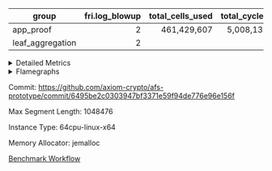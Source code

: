 | group | fri.log_blowup | total_cells_used | total_cycles | total_proof_time_ms |
| --- | --- | --- | --- | --- |
| app_proof | <div style='text-align: right'>2</div>  | <div style='text-align: right'>461,429,607</div>  | <div style='text-align: right'>5,008,131</div>  | <div style='text-align: right'>28,383.0</div>  |
| leaf_aggregation | <div style='text-align: right'>2</div>  |  |  | <div style='text-align: right'>13,494.0</div>  |


<details>
<summary>Detailed Metrics</summary>

| commit_exe_time_ms | execute_and_trace_gen_time_ms | execute_time_ms | fri.log_blowup | keygen_time_ms |
| --- | --- | --- | --- | --- |
| <div style='text-align: right'>7.0</div>  | <span style="color: red">(+194.0 [+18.6%])</span> <div style='text-align: right'>1,235.0</div>  | <span style="color: red">(+188.0 [+21.4%])</span> <div style='text-align: right'>1,068.0</div>  | <div style='text-align: right'>2</div>  | <span style="color: green">(-23.0 [-4.4%])</span> <div style='text-align: right'>502.0</div>  |

| air_name | constraints | interactions | quotient_deg |
| --- | --- | --- | --- |
| ProgramAir | <div style='text-align: right'>4</div>  | <div style='text-align: right'>1</div>  | <div style='text-align: right'>1</div>  |
| VmConnectorAir | <div style='text-align: right'>9</div>  | <div style='text-align: right'>3</div>  | <span style="color: green">(-2 [-50.0%])</span> <div style='text-align: right'>2</div>  |
| PersistentBoundaryAir<8> | <div style='text-align: right'>6</div>  | <div style='text-align: right'>3</div>  | <div style='text-align: right'>2</div>  |
| MemoryMerkleAir<8> | <div style='text-align: right'>40</div>  | <div style='text-align: right'>4</div>  | <div style='text-align: right'>2</div>  |
| AccessAdapterAir<2> | <div style='text-align: right'>14</div>  | <div style='text-align: right'>5</div>  | <span style="color: green">(-2 [-50.0%])</span> <div style='text-align: right'>2</div>  |
| AccessAdapterAir<4> | <div style='text-align: right'>14</div>  | <div style='text-align: right'>5</div>  | <span style="color: green">(-2 [-50.0%])</span> <div style='text-align: right'>2</div>  |
| AccessAdapterAir<8> | <div style='text-align: right'>14</div>  | <div style='text-align: right'>5</div>  | <span style="color: green">(-2 [-50.0%])</span> <div style='text-align: right'>2</div>  |
| AccessAdapterAir<16> | <div style='text-align: right'>14</div>  | <div style='text-align: right'>5</div>  | <div style='text-align: right'>2</div>  |
| AccessAdapterAir<32> | <div style='text-align: right'>14</div>  | <div style='text-align: right'>5</div>  | <div style='text-align: right'>2</div>  |
| AccessAdapterAir<64> | <div style='text-align: right'>14</div>  | <div style='text-align: right'>5</div>  | <div style='text-align: right'>2</div>  |
| VmAirWrapper<Rv32HintStoreAdapterAir, Rv32HintStoreCoreAir> | <div style='text-align: right'>17</div>  | <div style='text-align: right'>15</div>  | <div style='text-align: right'>2</div>  |
| VmAirWrapper<Rv32MultAdapterAir, DivRemCoreAir<4, 8> | <div style='text-align: right'>88</div>  | <div style='text-align: right'>25</div>  | <div style='text-align: right'>2</div>  |
| VmAirWrapper<Rv32MultAdapterAir, MulHCoreAir<4, 8> | <div style='text-align: right'>38</div>  | <div style='text-align: right'>24</div>  | <div style='text-align: right'>2</div>  |
| VmAirWrapper<Rv32MultAdapterAir, MultiplicationCoreAir<4, 8> | <div style='text-align: right'>26</div>  | <div style='text-align: right'>19</div>  | <div style='text-align: right'>2</div>  |
| RangeTupleCheckerAir<2> | <div style='text-align: right'>4</div>  | <div style='text-align: right'>1</div>  | <div style='text-align: right'>1</div>  |
| VmAirWrapper<Rv32RdWriteAdapterAir, Rv32AuipcCoreAir> | <div style='text-align: right'>15</div>  | <div style='text-align: right'>11</div>  | <div style='text-align: right'>2</div>  |
| VmAirWrapper<Rv32JalrAdapterAir, Rv32JalrCoreAir> | <div style='text-align: right'>20</div>  | <div style='text-align: right'>16</div>  | <div style='text-align: right'>2</div>  |
| VmAirWrapper<Rv32CondRdWriteAdapterAir, Rv32JalLuiCoreAir> | <div style='text-align: right'>22</div>  | <div style='text-align: right'>10</div>  | <div style='text-align: right'>2</div>  |
| VmAirWrapper<Rv32BranchAdapterAir, BranchLessThanCoreAir<4, 8> | <div style='text-align: right'>41</div>  | <div style='text-align: right'>13</div>  | <div style='text-align: right'>2</div>  |
| VmAirWrapper<Rv32BranchAdapterAir, BranchEqualCoreAir<4> | <div style='text-align: right'>25</div>  | <div style='text-align: right'>11</div>  | <div style='text-align: right'>2</div>  |
| VmAirWrapper<Rv32LoadStoreAdapterAir, LoadSignExtendCoreAir<4, 8> | <div style='text-align: right'>33</div>  | <div style='text-align: right'>18</div>  | <div style='text-align: right'>2</div>  |
| VmAirWrapper<Rv32LoadStoreAdapterAir, LoadStoreCoreAir<4> | <div style='text-align: right'>38</div>  | <div style='text-align: right'>17</div>  | <div style='text-align: right'>2</div>  |
| VmAirWrapper<Rv32BaseAluAdapterAir, ShiftCoreAir<4, 8> | <div style='text-align: right'>90</div>  | <div style='text-align: right'>23</div>  | <div style='text-align: right'>2</div>  |
| VmAirWrapper<Rv32BaseAluAdapterAir, LessThanCoreAir<4, 8> | <div style='text-align: right'>39</div>  | <div style='text-align: right'>17</div>  | <div style='text-align: right'>2</div>  |
| VmAirWrapper<Rv32BaseAluAdapterAir, BaseAluCoreAir<4, 8> | <div style='text-align: right'>43</div>  | <div style='text-align: right'>19</div>  | <div style='text-align: right'>2</div>  |
| BitwiseOperationLookupAir<8> | <div style='text-align: right'>4</div>  | <div style='text-align: right'>2</div>  | <div style='text-align: right'>2</div>  |
| PhantomAir | <div style='text-align: right'>5</div>  | <div style='text-align: right'>3</div>  | <span style="color: green">(-2 [-50.0%])</span> <div style='text-align: right'>2</div>  |
| Poseidon2VmAir<BabyBearParameters> | <div style='text-align: right'>525</div>  | <div style='text-align: right'>32</div>  | <span style="color: green">(-2 [-50.0%])</span> <div style='text-align: right'>2</div>  |
| VariableRangeCheckerAir | <div style='text-align: right'>4</div>  | <div style='text-align: right'>1</div>  | <div style='text-align: right'>1</div>  |

| group | segment | commit_exe_time_ms | execute_and_trace_gen_time_ms | execute_time_ms | fri.log_blowup | keygen_time_ms | num_segments | stark_prove_excluding_trace_time_ms | total_cells | total_cells_used | total_cycles | trace_gen_time_ms | verify_program_compile_ms |
| --- | --- | --- | --- | --- | --- | --- | --- | --- | --- | --- | --- | --- | --- |
| app_proof | 0 |  |  | <div style='text-align: right'>6,445.0</div>  | <div style='text-align: right'>2</div>  |  | <div style='text-align: right'>1</div>  | <div style='text-align: right'>28,383.0</div>  | <div style='text-align: right'>1,072,529,432</div>  | <div style='text-align: right'>461,429,607</div>  | <div style='text-align: right'>5,008,131</div>  | <div style='text-align: right'>7,114.0</div>  |  |
| leaf_aggregation | 0 | <div style='text-align: right'>44.0</div>  | <div style='text-align: right'>13,494.0</div>  | <div style='text-align: right'>6,433.0</div>  | <div style='text-align: right'>2</div>  | <div style='text-align: right'>325.0</div>  |  |  |  |  |  | <div style='text-align: right'>7,054.0</div>  | <div style='text-align: right'>264.0</div>  |

| group | chip_name | segment | rows_used |
| --- | --- | --- | --- |
| app_proof | ProgramChip | 0 | <div style='text-align: right'>106,583</div>  |
| app_proof | VmConnectorAir | 0 | <div style='text-align: right'>2</div>  |
| app_proof | Boundary | 0 | <div style='text-align: right'>171,048</div>  |
| app_proof | Merkle | 0 | <div style='text-align: right'>366,286</div>  |
| app_proof | AccessAdapter<2> | 0 | <div style='text-align: right'>641,896</div>  |
| app_proof | AccessAdapter<4> | 0 | <div style='text-align: right'>354,740</div>  |
| app_proof | AccessAdapter<8> | 0 | <div style='text-align: right'>190,130</div>  |
| app_proof | <Rv32HintStoreAdapterAir,Rv32HintStoreCoreAir> | 0 | <div style='text-align: right'>3</div>  |
| app_proof | RangeTupleCheckerAir<2> | 0 | <div style='text-align: right'>524,288</div>  |
| app_proof | <Rv32RdWriteAdapterAir,Rv32AuipcCoreAir> | 0 | <div style='text-align: right'>11</div>  |
| app_proof | <Rv32JalrAdapterAir,Rv32JalrCoreAir> | 0 | <div style='text-align: right'>17</div>  |
| app_proof | <Rv32CondRdWriteAdapterAir,Rv32JalLuiCoreAir> | 0 | <div style='text-align: right'>100,012</div>  |
| app_proof | <Rv32BranchAdapterAir,BranchLessThanCoreAir<4, 8>> | 0 | <div style='text-align: right'>11</div>  |
| app_proof | <Rv32BranchAdapterAir,BranchEqualCoreAir<4>> | 0 | <div style='text-align: right'>200,012</div>  |
| app_proof | <Rv32LoadStoreAdapterAir,LoadStoreCoreAir<4>> | 0 | <div style='text-align: right'>57</div>  |
| app_proof | <Rv32BaseAluAdapterAir,ShiftCoreAir<4, 8>> | 0 | <div style='text-align: right'>4</div>  |
| app_proof | <Rv32BaseAluAdapterAir,LessThanCoreAir<4, 8>> | 0 | <div style='text-align: right'>300,004</div>  |
| app_proof | <Rv32BaseAluAdapterAir,BaseAluCoreAir<4, 8>> | 0 | <div style='text-align: right'>900,085</div>  |
| app_proof | BitwiseOperationLookupAir<8> | 0 | <div style='text-align: right'>65,536</div>  |
| app_proof | PhantomAir | 0 | <div style='text-align: right'>209,865</div>  |
| app_proof | Poseidon2VmAir<BabyBearParameters> | 0 | <div style='text-align: right'>537,334</div>  |
| app_proof | VariableRangeCheckerAir | 0 | <div style='text-align: right'>262,144</div>  |
| app_proof | FriReducedOpeningAir | 0 | <div style='text-align: right'>144,732</div>  |
| app_proof | <NativeVectorizedAdapterAir<4>,FieldExtensionCoreAir> | 0 | <div style='text-align: right'>35,100</div>  |
| app_proof | <NativeAdapterAir<2, 1>,FieldArithmeticCoreAir> | 0 | <div style='text-align: right'>1,357,596</div>  |
| app_proof | <JalNativeAdapterAir,JalCoreAir> | 0 | <div style='text-align: right'>73,011</div>  |
| app_proof | <BranchNativeAdapterAir,BranchEqualCoreAir<1>> | 0 | <div style='text-align: right'>674,446</div>  |
| app_proof | <NativeLoadStoreAdapterAir<1>,NativeLoadStoreCoreAir<1>> | 0 | <div style='text-align: right'>1,124,581</div>  |

| group | dsl_ir | opcode | segment | frequency |
| --- | --- | --- | --- | --- |
| app_proof |  | ADD | 0 | <div style='text-align: right'>1,152,665</div>  |
| app_proof |  | AND | 0 | <div style='text-align: right'>5</div>  |
| app_proof |  | AUIPC | 0 | <div style='text-align: right'>11</div>  |
| app_proof |  | BEQ | 0 | <div style='text-align: right'>100,005</div>  |
| app_proof |  | BGEU | 0 | <div style='text-align: right'>3</div>  |
| app_proof |  | BLT | 0 | <div style='text-align: right'>1</div>  |
| app_proof |  | BLTU | 0 | <div style='text-align: right'>7</div>  |
| app_proof |  | BNE | 0 | <div style='text-align: right'>655,974</div>  |
| app_proof |  | HINT_STOREW | 0 | <div style='text-align: right'>3</div>  |
| app_proof |  | JAL | 0 | <div style='text-align: right'>100,002</div>  |
| app_proof |  | JALR | 0 | <div style='text-align: right'>17</div>  |
| app_proof |  | LOADBU | 0 | <div style='text-align: right'>6</div>  |
| app_proof |  | LOADW | 0 | <div style='text-align: right'>153,132</div>  |
| app_proof |  | LUI | 0 | <div style='text-align: right'>10</div>  |
| app_proof |  | OR | 0 | <div style='text-align: right'>4</div>  |
| app_proof |  | PHANTOM | 0 | <div style='text-align: right'>209,865</div>  |
| app_proof |  | SLL | 0 | <div style='text-align: right'>3</div>  |
| app_proof |  | SLTU | 0 | <div style='text-align: right'>300,004</div>  |
| app_proof |  | SRL | 0 | <div style='text-align: right'>1</div>  |
| app_proof |  | STOREB | 0 | <div style='text-align: right'>1</div>  |
| app_proof |  | STOREW | 0 | <div style='text-align: right'>186,383</div>  |
| app_proof |  | SUB | 0 | <div style='text-align: right'>59,281</div>  |
| app_proof |  | XOR | 0 | <div style='text-align: right'>4</div>  |
| app_proof |  | BBE4DIV | 0 | <div style='text-align: right'>6,268</div>  |
| app_proof |  | BBE4MUL | 0 | <div style='text-align: right'>11,846</div>  |
| app_proof |  | COMP_POS2 | 0 | <div style='text-align: right'>17,052</div>  |
| app_proof |  | DIV | 0 | <div style='text-align: right'>128</div>  |
| app_proof |  | FE4ADD | 0 | <div style='text-align: right'>13,429</div>  |
| app_proof |  | FE4SUB | 0 | <div style='text-align: right'>3,557</div>  |
| app_proof |  | FRI_REDUCED_OPENING | 0 | <div style='text-align: right'>5,334</div>  |
| app_proof |  | LOADW2 | 0 | <div style='text-align: right'>360,337</div>  |
| app_proof |  | MUL | 0 | <div style='text-align: right'>145,522</div>  |
| app_proof |  | PERM_POS2 | 0 | <div style='text-align: right'>10,927</div>  |
| app_proof |  | SHINTW | 0 | <div style='text-align: right'>245,092</div>  |
| app_proof |  | STOREW2 | 0 | <div style='text-align: right'>179,637</div>  |

| group | air_name | dsl_ir | opcode | segment | cells_used |
| --- | --- | --- | --- | --- | --- |
| app_proof | <Rv32BaseAluAdapterAir,BaseAluCoreAir<4, 8>> |  | ADD | 0 | <div style='text-align: right'>32,402,448</div>  |
| app_proof | AccessAdapter<8> |  | ADD | 0 | <div style='text-align: right'>41,582</div>  |
| app_proof | Boundary |  | ADD | 0 | <div style='text-align: right'>97,840</div>  |
| app_proof | Merkle |  | ADD | 0 | <div style='text-align: right'>312,320</div>  |
| app_proof | <Rv32BaseAluAdapterAir,BaseAluCoreAir<4, 8>> |  | AND | 0 | <div style='text-align: right'>180</div>  |
| app_proof | <Rv32RdWriteAdapterAir,Rv32AuipcCoreAir> |  | AUIPC | 0 | <div style='text-align: right'>231</div>  |
| app_proof | AccessAdapter<8> |  | AUIPC | 0 | <div style='text-align: right'>34</div>  |
| app_proof | Boundary |  | AUIPC | 0 | <div style='text-align: right'>80</div>  |
| app_proof | Merkle |  | AUIPC | 0 | <div style='text-align: right'>3,456</div>  |
| app_proof | <Rv32BranchAdapterAir,BranchEqualCoreAir<4>> |  | BEQ | 0 | <div style='text-align: right'>2,600,130</div>  |
| app_proof | <Rv32BranchAdapterAir,BranchLessThanCoreAir<4, 8>> |  | BGEU | 0 | <div style='text-align: right'>96</div>  |
| app_proof | <Rv32BranchAdapterAir,BranchLessThanCoreAir<4, 8>> |  | BLT | 0 | <div style='text-align: right'>32</div>  |
| app_proof | <Rv32BranchAdapterAir,BranchLessThanCoreAir<4, 8>> |  | BLTU | 0 | <div style='text-align: right'>224</div>  |
| app_proof | <Rv32BranchAdapterAir,BranchEqualCoreAir<4>> |  | BNE | 0 | <div style='text-align: right'>2,600,182</div>  |
| app_proof | <Rv32HintStoreAdapterAir,Rv32HintStoreCoreAir> |  | HINT_STOREW | 0 | <div style='text-align: right'>78</div>  |
| app_proof | AccessAdapter<8> |  | HINT_STOREW | 0 | <div style='text-align: right'>17</div>  |
| app_proof | Boundary |  | HINT_STOREW | 0 | <div style='text-align: right'>40</div>  |
| app_proof | Merkle |  | HINT_STOREW | 0 | <div style='text-align: right'>64</div>  |
| app_proof | <Rv32CondRdWriteAdapterAir,Rv32JalLuiCoreAir> |  | JAL | 0 | <div style='text-align: right'>1,800,036</div>  |
| app_proof | <Rv32JalrAdapterAir,Rv32JalrCoreAir> |  | JALR | 0 | <div style='text-align: right'>476</div>  |
| app_proof | <Rv32LoadStoreAdapterAir,LoadStoreCoreAir<4>> |  | LOADBU | 0 | <div style='text-align: right'>240</div>  |
| app_proof | <Rv32LoadStoreAdapterAir,LoadStoreCoreAir<4>> |  | LOADW | 0 | <div style='text-align: right'>880</div>  |
| app_proof | AccessAdapter<8> |  | LOADW | 0 | <div style='text-align: right'>31,926</div>  |
| app_proof | Boundary |  | LOADW | 0 | <div style='text-align: right'>28,080</div>  |
| app_proof | Merkle |  | LOADW | 0 | <div style='text-align: right'>45,440</div>  |
| app_proof | <Rv32CondRdWriteAdapterAir,Rv32JalLuiCoreAir> |  | LUI | 0 | <div style='text-align: right'>180</div>  |
| app_proof | <Rv32BaseAluAdapterAir,BaseAluCoreAir<4, 8>> |  | OR | 0 | <div style='text-align: right'>144</div>  |
| app_proof | PhantomAir |  | PHANTOM | 0 | <div style='text-align: right'>1,259,190</div>  |
| app_proof | <Rv32BaseAluAdapterAir,ShiftCoreAir<4, 8>> |  | SLL | 0 | <div style='text-align: right'>159</div>  |
| app_proof | <Rv32BaseAluAdapterAir,LessThanCoreAir<4, 8>> |  | SLTU | 0 | <div style='text-align: right'>11,100,148</div>  |
| app_proof | AccessAdapter<8> |  | SLTU | 0 | <div style='text-align: right'>34</div>  |
| app_proof | Boundary |  | SLTU | 0 | <div style='text-align: right'>80</div>  |
| app_proof | Merkle |  | SLTU | 0 | <div style='text-align: right'>64</div>  |
| app_proof | <Rv32BaseAluAdapterAir,ShiftCoreAir<4, 8>> |  | SRL | 0 | <div style='text-align: right'>53</div>  |
| app_proof | <Rv32LoadStoreAdapterAir,LoadStoreCoreAir<4>> |  | STOREB | 0 | <div style='text-align: right'>40</div>  |
| app_proof | AccessAdapter<8> |  | STOREB | 0 | <div style='text-align: right'>17</div>  |
| app_proof | Boundary |  | STOREB | 0 | <div style='text-align: right'>40</div>  |
| app_proof | <Rv32LoadStoreAdapterAir,LoadStoreCoreAir<4>> |  | STOREW | 0 | <div style='text-align: right'>1,120</div>  |
| app_proof | AccessAdapter<8> |  | STOREW | 0 | <div style='text-align: right'>186,745</div>  |
| app_proof | Boundary |  | STOREW | 0 | <div style='text-align: right'>439,400</div>  |
| app_proof | Merkle |  | STOREW | 0 | <div style='text-align: right'>2,742,400</div>  |
| app_proof | <Rv32BaseAluAdapterAir,BaseAluCoreAir<4, 8>> |  | SUB | 0 | <div style='text-align: right'>144</div>  |
| app_proof | <Rv32BaseAluAdapterAir,BaseAluCoreAir<4, 8>> |  | XOR | 0 | <div style='text-align: right'>144</div>  |
| app_proof | <NativeAdapterAir<2, 1>,FieldArithmeticCoreAir> |  | ADD | 0 | <div style='text-align: right'>34,579,950</div>  |
| app_proof | AccessAdapter<2> |  | ADD | 0 | <div style='text-align: right'>277,167</div>  |
| app_proof | AccessAdapter<4> |  | ADD | 0 | <div style='text-align: right'>163,943</div>  |
| app_proof | <NativeVectorizedAdapterAir<4>,FieldExtensionCoreAir> |  | BBE4DIV | 0 | <div style='text-align: right'>250,720</div>  |
| app_proof | AccessAdapter<2> |  | BBE4DIV | 0 | <div style='text-align: right'>120,692</div>  |
| app_proof | AccessAdapter<4> |  | BBE4DIV | 0 | <div style='text-align: right'>71,318</div>  |
| app_proof | AccessAdapter<8> |  | BBE4DIV | 0 | <div style='text-align: right'>34</div>  |
| app_proof | Boundary |  | BBE4DIV | 0 | <div style='text-align: right'>80</div>  |
| app_proof | Merkle |  | BBE4DIV | 0 | <div style='text-align: right'>384</div>  |
| app_proof | <NativeVectorizedAdapterAir<4>,FieldExtensionCoreAir> |  | BBE4MUL | 0 | <div style='text-align: right'>473,840</div>  |
| app_proof | AccessAdapter<2> |  | BBE4MUL | 0 | <div style='text-align: right'>233,904</div>  |
| app_proof | AccessAdapter<4> |  | BBE4MUL | 0 | <div style='text-align: right'>138,216</div>  |
| app_proof | AccessAdapter<8> |  | BBE4MUL | 0 | <div style='text-align: right'>34,221</div>  |
| app_proof | Boundary |  | BBE4MUL | 0 | <div style='text-align: right'>80,520</div>  |
| app_proof | Merkle |  | BBE4MUL | 0 | <div style='text-align: right'>31,424</div>  |
| app_proof | <BranchNativeAdapterAir,BranchEqualCoreAir<1>> |  | BEQ | 0 | <div style='text-align: right'>424,856</div>  |
| app_proof | <BranchNativeAdapterAir,BranchEqualCoreAir<1>> |  | BNE | 0 | <div style='text-align: right'>15,087,402</div>  |
| app_proof | AccessAdapter<2> |  | BNE | 0 | <div style='text-align: right'>1,386</div>  |
| app_proof | AccessAdapter<4> |  | BNE | 0 | <div style='text-align: right'>819</div>  |
| app_proof | AccessAdapter<2> |  | COMP_POS2 | 0 | <div style='text-align: right'>689,304</div>  |
| app_proof | AccessAdapter<4> |  | COMP_POS2 | 0 | <div style='text-align: right'>407,316</div>  |
| app_proof | AccessAdapter<8> |  | COMP_POS2 | 0 | <div style='text-align: right'>266,322</div>  |
| app_proof | Poseidon2VmAir<BabyBearParameters> |  | COMP_POS2 | 0 | <div style='text-align: right'>9,532,068</div>  |
| app_proof | <NativeAdapterAir<2, 1>,FieldArithmeticCoreAir> |  | DIV | 0 | <div style='text-align: right'>3,840</div>  |
| app_proof | <NativeVectorizedAdapterAir<4>,FieldExtensionCoreAir> |  | FE4ADD | 0 | <div style='text-align: right'>537,160</div>  |
| app_proof | AccessAdapter<2> |  | FE4ADD | 0 | <div style='text-align: right'>189,288</div>  |
| app_proof | AccessAdapter<4> |  | FE4ADD | 0 | <div style='text-align: right'>111,852</div>  |
| app_proof | AccessAdapter<8> |  | FE4ADD | 0 | <div style='text-align: right'>27,115</div>  |
| app_proof | Boundary |  | FE4ADD | 0 | <div style='text-align: right'>63,800</div>  |
| app_proof | Merkle |  | FE4ADD | 0 | <div style='text-align: right'>58,752</div>  |
| app_proof | <NativeVectorizedAdapterAir<4>,FieldExtensionCoreAir> |  | FE4SUB | 0 | <div style='text-align: right'>142,280</div>  |
| app_proof | AccessAdapter<2> |  | FE4SUB | 0 | <div style='text-align: right'>112,442</div>  |
| app_proof | AccessAdapter<4> |  | FE4SUB | 0 | <div style='text-align: right'>66,443</div>  |
| app_proof | AccessAdapter<8> |  | FE4SUB | 0 | <div style='text-align: right'>8,381</div>  |
| app_proof | Boundary |  | FE4SUB | 0 | <div style='text-align: right'>19,720</div>  |
| app_proof | Merkle |  | FE4SUB | 0 | <div style='text-align: right'>1,472</div>  |
| app_proof | AccessAdapter<2> |  | FRI_REDUCED_OPENING | 0 | <div style='text-align: right'>151,580</div>  |
| app_proof | AccessAdapter<4> |  | FRI_REDUCED_OPENING | 0 | <div style='text-align: right'>89,570</div>  |
| app_proof | FriReducedOpeningAir |  | FRI_REDUCED_OPENING | 0 | <div style='text-align: right'>9,262,848</div>  |
| app_proof | <JalNativeAdapterAir,JalCoreAir> |  | JAL | 0 | <div style='text-align: right'>730,110</div>  |
| app_proof | AccessAdapter<2> |  | JAL | 0 | <div style='text-align: right'>418</div>  |
| app_proof | AccessAdapter<4> |  | JAL | 0 | <div style='text-align: right'>494</div>  |
| app_proof | <NativeLoadStoreAdapterAir<1>,NativeLoadStoreCoreAir<1>> |  | LOADW | 0 | <div style='text-align: right'>6,278,412</div>  |
| app_proof | AccessAdapter<2> |  | LOADW | 0 | <div style='text-align: right'>294,206</div>  |
| app_proof | AccessAdapter<4> |  | LOADW | 0 | <div style='text-align: right'>143,728</div>  |
| app_proof | <NativeLoadStoreAdapterAir<1>,NativeLoadStoreCoreAir<1>> |  | LOADW2 | 0 | <div style='text-align: right'>14,773,817</div>  |
| app_proof | AccessAdapter<2> |  | LOADW2 | 0 | <div style='text-align: right'>58,025</div>  |
| app_proof | AccessAdapter<4> |  | LOADW2 | 0 | <div style='text-align: right'>34,424</div>  |
| app_proof | AccessAdapter<8> |  | LOADW2 | 0 | <div style='text-align: right'>1,292</div>  |
| app_proof | Boundary |  | LOADW2 | 0 | <div style='text-align: right'>1,880</div>  |
| app_proof | Merkle |  | LOADW2 | 0 | <div style='text-align: right'>2,816</div>  |
| app_proof | <NativeAdapterAir<2, 1>,FieldArithmeticCoreAir> |  | MUL | 0 | <div style='text-align: right'>4,365,660</div>  |
| app_proof | AccessAdapter<2> |  | MUL | 0 | <div style='text-align: right'>32,956</div>  |
| app_proof | AccessAdapter<4> |  | MUL | 0 | <div style='text-align: right'>23,530</div>  |
| app_proof | AccessAdapter<8> |  | MUL | 0 | <div style='text-align: right'>11,407</div>  |
| app_proof | Boundary |  | MUL | 0 | <div style='text-align: right'>26,840</div>  |
| app_proof | Merkle |  | MUL | 0 | <div style='text-align: right'>43,648</div>  |
| app_proof | AccessAdapter<2> |  | PERM_POS2 | 0 | <div style='text-align: right'>578,776</div>  |
| app_proof | AccessAdapter<4> |  | PERM_POS2 | 0 | <div style='text-align: right'>343,642</div>  |
| app_proof | AccessAdapter<8> |  | PERM_POS2 | 0 | <div style='text-align: right'>229,330</div>  |
| app_proof | Poseidon2VmAir<BabyBearParameters> |  | PERM_POS2 | 0 | <div style='text-align: right'>6,108,193</div>  |
| app_proof | <NativeLoadStoreAdapterAir<1>,NativeLoadStoreCoreAir<1>> |  | SHINTW | 0 | <div style='text-align: right'>10,048,772</div>  |
| app_proof | AccessAdapter<2> |  | SHINTW | 0 | <div style='text-align: right'>1,491,017</div>  |
| app_proof | AccessAdapter<4> |  | SHINTW | 0 | <div style='text-align: right'>1,051,154</div>  |
| app_proof | AccessAdapter<8> |  | SHINTW | 0 | <div style='text-align: right'>934,388</div>  |
| app_proof | Boundary |  | SHINTW | 0 | <div style='text-align: right'>2,198,560</div>  |
| app_proof | Merkle |  | SHINTW | 0 | <div style='text-align: right'>7,699,136</div>  |
| app_proof | <NativeLoadStoreAdapterAir<1>,NativeLoadStoreCoreAir<1>> |  | STOREW | 0 | <div style='text-align: right'>7,641,703</div>  |
| app_proof | AccessAdapter<2> |  | STOREW | 0 | <div style='text-align: right'>426,932</div>  |
| app_proof | AccessAdapter<4> |  | STOREW | 0 | <div style='text-align: right'>266,734</div>  |
| app_proof | <NativeLoadStoreAdapterAir<1>,NativeLoadStoreCoreAir<1>> |  | STOREW2 | 0 | <div style='text-align: right'>7,365,117</div>  |
| app_proof | AccessAdapter<2> |  | STOREW2 | 0 | <div style='text-align: right'>874,159</div>  |
| app_proof | AccessAdapter<4> |  | STOREW2 | 0 | <div style='text-align: right'>534,196</div>  |
| app_proof | AccessAdapter<8> |  | STOREW2 | 0 | <div style='text-align: right'>317,067</div>  |
| app_proof | Boundary |  | STOREW2 | 0 | <div style='text-align: right'>412,600</div>  |
| app_proof | Merkle |  | STOREW2 | 0 | <div style='text-align: right'>700,608</div>  |
| app_proof | <NativeAdapterAir<2, 1>,FieldArithmeticCoreAir> |  | SUB | 0 | <div style='text-align: right'>1,778,430</div>  |
| app_proof | AccessAdapter<2> |  | SUB | 0 | <div style='text-align: right'>74,162</div>  |
| app_proof | AccessAdapter<4> |  | SUB | 0 | <div style='text-align: right'>86,788</div>  |
| app_proof | AccessAdapter<8> |  | SUB | 0 | <div style='text-align: right'>21,947</div>  |
| app_proof | Boundary |  | SUB | 0 | <div style='text-align: right'>51,640</div>  |
| app_proof | Merkle |  | SUB | 0 | <div style='text-align: right'>82,688</div>  |

| group | execute_time_ms | fri.log_blowup | num_segments | total_cells_used | total_cycles | total_proof_time_ms |
| --- | --- | --- | --- | --- | --- | --- |
| app_proof | <div style='text-align: right'>1,064.0</div>  | <div style='text-align: right'>2</div>  | <div style='text-align: right'>1</div>  | <div style='text-align: right'>461,429,607</div>  | <div style='text-align: right'>5,008,131</div>  | <div style='text-align: right'>28,383.0</div>  |
| leaf_aggregation |  | <div style='text-align: right'>2</div>  |  |  |  | <div style='text-align: right'>13,494.0</div>  |

| group | air_name | segment | cells | constraints | interactions | main_cols | perm_cols | prep_cols | quotient_deg | rows |
| --- | --- | --- | --- | --- | --- | --- | --- | --- | --- | --- |
| app_proof | ProgramAir | 0 | <div style='text-align: right'>2,359,296</div>  |  |  | <div style='text-align: right'>10</div>  | <div style='text-align: right'>8</div>  |  |  | <div style='text-align: right'>131,072</div>  |
| app_proof | VmConnectorAir | 0 | <div style='text-align: right'>32</div>  |  |  | <div style='text-align: right'>4</div>  | <div style='text-align: right'>12</div>  | <div style='text-align: right'>1</div>  |  | <div style='text-align: right'>2</div>  |
| app_proof | PersistentBoundaryAir<8> | 0 | <div style='text-align: right'>7,340,032</div>  |  |  | <div style='text-align: right'>20</div>  | <div style='text-align: right'>12</div>  |  |  | <div style='text-align: right'>262,144</div>  |
| app_proof | MemoryMerkleAir<8> | 0 | <div style='text-align: right'>23,068,672</div>  |  |  | <div style='text-align: right'>32</div>  | <div style='text-align: right'>20</div>  |  |  | <div style='text-align: right'>524,288</div>  |
| app_proof | AccessAdapterAir<8> | 0 | <div style='text-align: right'>8,650,752</div>  |  |  | <div style='text-align: right'>17</div>  | <div style='text-align: right'>24</div>  |  |  | <div style='text-align: right'>262,144</div>  |
| app_proof | VmAirWrapper<Rv32HintStoreAdapterAir, Rv32HintStoreCoreAir> | 0 | <div style='text-align: right'>248</div>  |  |  | <div style='text-align: right'>26</div>  | <div style='text-align: right'>36</div>  |  |  | <div style='text-align: right'>4</div>  |
| app_proof | RangeTupleCheckerAir<2> | 0 | <div style='text-align: right'>4,718,592</div>  |  |  | <div style='text-align: right'>1</div>  | <div style='text-align: right'>8</div>  | <div style='text-align: right'>2</div>  |  | <div style='text-align: right'>524,288</div>  |
| app_proof | VmAirWrapper<Rv32RdWriteAdapterAir, Rv32AuipcCoreAir> | 0 | <div style='text-align: right'>784</div>  |  |  | <div style='text-align: right'>21</div>  | <div style='text-align: right'>28</div>  |  |  | <div style='text-align: right'>16</div>  |
| app_proof | VmAirWrapper<Rv32JalrAdapterAir, Rv32JalrCoreAir> | 0 | <div style='text-align: right'>2,048</div>  |  |  | <div style='text-align: right'>28</div>  | <div style='text-align: right'>36</div>  |  |  | <div style='text-align: right'>32</div>  |
| app_proof | VmAirWrapper<Rv32CondRdWriteAdapterAir, Rv32JalLuiCoreAir> | 0 | <div style='text-align: right'>8,126,464</div>  |  |  | <div style='text-align: right'>18</div>  | <div style='text-align: right'>44</div>  |  |  | <div style='text-align: right'>131,072</div>  |
| app_proof | VmAirWrapper<Rv32BranchAdapterAir, BranchLessThanCoreAir<4, 8> | 0 | <div style='text-align: right'>1,408</div>  |  |  | <div style='text-align: right'>32</div>  | <div style='text-align: right'>56</div>  |  |  | <div style='text-align: right'>16</div>  |
| app_proof | VmAirWrapper<Rv32BranchAdapterAir, BranchEqualCoreAir<4> | 0 | <div style='text-align: right'>19,398,656</div>  |  |  | <div style='text-align: right'>26</div>  | <div style='text-align: right'>48</div>  |  |  | <div style='text-align: right'>262,144</div>  |
| app_proof | VmAirWrapper<Rv32LoadStoreAdapterAir, LoadStoreCoreAir<4> | 0 | <div style='text-align: right'>7,168</div>  |  |  | <div style='text-align: right'>40</div>  | <div style='text-align: right'>72</div>  |  |  | <div style='text-align: right'>64</div>  |
| app_proof | VmAirWrapper<Rv32BaseAluAdapterAir, ShiftCoreAir<4, 8> | 0 | <div style='text-align: right'>420</div>  |  |  | <div style='text-align: right'>53</div>  | <div style='text-align: right'>52</div>  |  |  | <div style='text-align: right'>4</div>  |
| app_proof | VmAirWrapper<Rv32BaseAluAdapterAir, LessThanCoreAir<4, 8> | 0 | <div style='text-align: right'>40,370,176</div>  |  |  | <div style='text-align: right'>37</div>  | <div style='text-align: right'>40</div>  |  |  | <div style='text-align: right'>524,288</div>  |
| app_proof | VmAirWrapper<Rv32BaseAluAdapterAir, BaseAluCoreAir<4, 8> | 0 | <div style='text-align: right'>121,634,816</div>  |  |  | <div style='text-align: right'>36</div>  | <div style='text-align: right'>80</div>  |  |  | <div style='text-align: right'>1,048,576</div>  |
| app_proof | BitwiseOperationLookupAir<8> | 0 | <div style='text-align: right'>655,360</div>  |  |  | <div style='text-align: right'>2</div>  | <div style='text-align: right'>8</div>  | <div style='text-align: right'>3</div>  |  | <div style='text-align: right'>65,536</div>  |
| app_proof | PhantomAir | 0 | <div style='text-align: right'>3,670,016</div>  |  |  | <div style='text-align: right'>6</div>  | <div style='text-align: right'>12</div>  |  |  | <div style='text-align: right'>262,144</div>  |
| app_proof | Poseidon2VmAir<BabyBearParameters> | 0 | <div style='text-align: right'>623,902,720</div>  |  |  | <div style='text-align: right'>559</div>  | <div style='text-align: right'>68</div>  |  |  | <div style='text-align: right'>1,048,576</div>  |
| app_proof | VariableRangeCheckerAir | 0 | <div style='text-align: right'>2,359,296</div>  |  |  | <div style='text-align: right'>1</div>  | <div style='text-align: right'>8</div>  | <div style='text-align: right'>2</div>  |  | <div style='text-align: right'>262,144</div>  |
| leaf_aggregation | ProgramAir | 0 |  | <div style='text-align: right'>4</div>  | <div style='text-align: right'>1</div>  |  |  |  | <div style='text-align: right'>1</div>  |  |
| leaf_aggregation | VmConnectorAir | 0 |  | <div style='text-align: right'>8</div>  | <div style='text-align: right'>3</div>  |  |  |  | <div style='text-align: right'>4</div>  |  |
| leaf_aggregation | PersistentBoundaryAir<8> | 0 |  | <div style='text-align: right'>5</div>  | <div style='text-align: right'>3</div>  |  |  |  | <div style='text-align: right'>4</div>  |  |
| leaf_aggregation | MemoryMerkleAir<8> | 0 |  | <div style='text-align: right'>38</div>  | <div style='text-align: right'>4</div>  |  |  |  | <div style='text-align: right'>4</div>  |  |
| leaf_aggregation | AccessAdapterAir<2> | 0 |  | <div style='text-align: right'>12</div>  | <div style='text-align: right'>5</div>  |  |  |  | <div style='text-align: right'>4</div>  |  |
| leaf_aggregation | AccessAdapterAir<4> | 0 |  | <div style='text-align: right'>12</div>  | <div style='text-align: right'>5</div>  |  |  |  | <div style='text-align: right'>4</div>  |  |
| leaf_aggregation | AccessAdapterAir<8> | 0 |  | <div style='text-align: right'>12</div>  | <div style='text-align: right'>5</div>  |  |  |  | <div style='text-align: right'>4</div>  |  |
| leaf_aggregation | Poseidon2VmAir<BabyBearParameters> | 0 |  | <div style='text-align: right'>517</div>  | <div style='text-align: right'>32</div>  |  |  |  | <div style='text-align: right'>4</div>  |  |
| leaf_aggregation | FriReducedOpeningAir | 0 |  | <div style='text-align: right'>59</div>  | <div style='text-align: right'>35</div>  |  |  |  | <div style='text-align: right'>4</div>  |  |
| leaf_aggregation | VmAirWrapper<NativeVectorizedAdapterAir<4>, FieldExtensionCoreAir> | 0 |  | <div style='text-align: right'>23</div>  | <div style='text-align: right'>15</div>  |  |  |  | <div style='text-align: right'>4</div>  |  |
| leaf_aggregation | VmAirWrapper<NativeAdapterAir<2, 1>, FieldArithmeticCoreAir> | 0 |  | <div style='text-align: right'>23</div>  | <div style='text-align: right'>15</div>  |  |  |  | <div style='text-align: right'>4</div>  |  |
| leaf_aggregation | VmAirWrapper<JalNativeAdapterAir, JalCoreAir> | 0 |  | <div style='text-align: right'>6</div>  | <div style='text-align: right'>7</div>  |  |  |  | <div style='text-align: right'>4</div>  |  |
| leaf_aggregation | VmAirWrapper<BranchNativeAdapterAir, BranchEqualCoreAir<1> | 0 |  | <div style='text-align: right'>23</div>  | <div style='text-align: right'>11</div>  |  |  |  | <div style='text-align: right'>2</div>  |  |
| leaf_aggregation | VmAirWrapper<NativeLoadStoreAdapterAir<1>, NativeLoadStoreCoreAir<1> | 0 |  | <div style='text-align: right'>31</div>  | <div style='text-align: right'>19</div>  |  |  |  | <div style='text-align: right'>4</div>  |  |
| leaf_aggregation | PhantomAir | 0 |  | <div style='text-align: right'>4</div>  | <div style='text-align: right'>3</div>  |  |  |  | <div style='text-align: right'>4</div>  |  |
| leaf_aggregation | VariableRangeCheckerAir | 0 |  | <div style='text-align: right'>4</div>  | <div style='text-align: right'>1</div>  |  |  |  | <div style='text-align: right'>1</div>  |  |
| app_proof | AccessAdapterAir<2> | 0 | <div style='text-align: right'>28,311,552</div>  |  |  | <div style='text-align: right'>11</div>  | <div style='text-align: right'>16</div>  |  |  | <div style='text-align: right'>1,048,576</div>  |
| app_proof | AccessAdapterAir<4> | 0 | <div style='text-align: right'>15,204,352</div>  |  |  | <div style='text-align: right'>13</div>  | <div style='text-align: right'>16</div>  |  |  | <div style='text-align: right'>524,288</div>  |
| app_proof | FriReducedOpeningAir | 0 | <div style='text-align: right'>36,700,160</div>  |  |  | <div style='text-align: right'>64</div>  | <div style='text-align: right'>76</div>  |  |  | <div style='text-align: right'>262,144</div>  |
| app_proof | VmAirWrapper<NativeVectorizedAdapterAir<4>, FieldExtensionCoreAir> | 0 | <div style='text-align: right'>3,932,160</div>  |  |  | <div style='text-align: right'>40</div>  | <div style='text-align: right'>20</div>  |  |  | <div style='text-align: right'>65,536</div>  |
| app_proof | VmAirWrapper<NativeAdapterAir<2, 1>, FieldArithmeticCoreAir> | 0 | <div style='text-align: right'>104,857,600</div>  |  |  | <div style='text-align: right'>30</div>  | <div style='text-align: right'>20</div>  |  |  | <div style='text-align: right'>2,097,152</div>  |
| app_proof | VmAirWrapper<JalNativeAdapterAir, JalCoreAir> | 0 | <div style='text-align: right'>2,883,584</div>  |  |  | <div style='text-align: right'>10</div>  | <div style='text-align: right'>12</div>  |  |  | <div style='text-align: right'>131,072</div>  |
| app_proof | VmAirWrapper<BranchNativeAdapterAir, BranchEqualCoreAir<1> | 0 | <div style='text-align: right'>53,477,376</div>  |  |  | <div style='text-align: right'>23</div>  | <div style='text-align: right'>28</div>  |  |  | <div style='text-align: right'>1,048,576</div>  |
| app_proof | VmAirWrapper<NativeLoadStoreAdapterAir<1>, NativeLoadStoreCoreAir<1> | 0 | <div style='text-align: right'>136,314,880</div>  |  |  | <div style='text-align: right'>41</div>  | <div style='text-align: right'>24</div>  |  |  | <div style='text-align: right'>2,097,152</div>  |

| segment | trace_gen_time_ms |
| --- | --- |
| 0 | <span style="color: red">(+6.0 [+3.8%])</span> <div style='text-align: right'>166.0</div>  |

</details>



<details>
<summary>Flamegraphs</summary>

[![](https://axiom-public-data-sandbox-us-east-1.s3.us-east-1.amazonaws.com/benchmark/github/flamegraphs/6495be2c0303947bf3371e59f94de776e96e156f/fibonacci-2-2-1048476-64cpu-linux-x64-jemalloc-app_proof.dsl_ir.opcode.air_name.cells_used.reverse.svg)](https://axiom-public-data-sandbox-us-east-1.s3.us-east-1.amazonaws.com/benchmark/github/flamegraphs/6495be2c0303947bf3371e59f94de776e96e156f/fibonacci-2-2-1048476-64cpu-linux-x64-jemalloc-app_proof.dsl_ir.opcode.air_name.cells_used.reverse.svg)
[![](https://axiom-public-data-sandbox-us-east-1.s3.us-east-1.amazonaws.com/benchmark/github/flamegraphs/6495be2c0303947bf3371e59f94de776e96e156f/fibonacci-2-2-1048476-64cpu-linux-x64-jemalloc-app_proof.dsl_ir.opcode.air_name.cells_used.svg)](https://axiom-public-data-sandbox-us-east-1.s3.us-east-1.amazonaws.com/benchmark/github/flamegraphs/6495be2c0303947bf3371e59f94de776e96e156f/fibonacci-2-2-1048476-64cpu-linux-x64-jemalloc-app_proof.dsl_ir.opcode.air_name.cells_used.svg)
[![](https://axiom-public-data-sandbox-us-east-1.s3.us-east-1.amazonaws.com/benchmark/github/flamegraphs/6495be2c0303947bf3371e59f94de776e96e156f/fibonacci-2-2-1048476-64cpu-linux-x64-jemalloc-app_proof.dsl_ir.opcode.frequency.reverse.svg)](https://axiom-public-data-sandbox-us-east-1.s3.us-east-1.amazonaws.com/benchmark/github/flamegraphs/6495be2c0303947bf3371e59f94de776e96e156f/fibonacci-2-2-1048476-64cpu-linux-x64-jemalloc-app_proof.dsl_ir.opcode.frequency.reverse.svg)
[![](https://axiom-public-data-sandbox-us-east-1.s3.us-east-1.amazonaws.com/benchmark/github/flamegraphs/6495be2c0303947bf3371e59f94de776e96e156f/fibonacci-2-2-1048476-64cpu-linux-x64-jemalloc-app_proof.dsl_ir.opcode.frequency.svg)](https://axiom-public-data-sandbox-us-east-1.s3.us-east-1.amazonaws.com/benchmark/github/flamegraphs/6495be2c0303947bf3371e59f94de776e96e156f/fibonacci-2-2-1048476-64cpu-linux-x64-jemalloc-app_proof.dsl_ir.opcode.frequency.svg)
[![](https://axiom-public-data-sandbox-us-east-1.s3.us-east-1.amazonaws.com/benchmark/github/flamegraphs/6495be2c0303947bf3371e59f94de776e96e156f/fibonacci-2-2-1048476-64cpu-linux-x64-jemalloc-leaf_aggregation.dsl_ir.opcode.air_name.cells_used.reverse.svg)](https://axiom-public-data-sandbox-us-east-1.s3.us-east-1.amazonaws.com/benchmark/github/flamegraphs/6495be2c0303947bf3371e59f94de776e96e156f/fibonacci-2-2-1048476-64cpu-linux-x64-jemalloc-leaf_aggregation.dsl_ir.opcode.air_name.cells_used.reverse.svg)
[![](https://axiom-public-data-sandbox-us-east-1.s3.us-east-1.amazonaws.com/benchmark/github/flamegraphs/6495be2c0303947bf3371e59f94de776e96e156f/fibonacci-2-2-1048476-64cpu-linux-x64-jemalloc-leaf_aggregation.dsl_ir.opcode.air_name.cells_used.svg)](https://axiom-public-data-sandbox-us-east-1.s3.us-east-1.amazonaws.com/benchmark/github/flamegraphs/6495be2c0303947bf3371e59f94de776e96e156f/fibonacci-2-2-1048476-64cpu-linux-x64-jemalloc-leaf_aggregation.dsl_ir.opcode.air_name.cells_used.svg)
[![](https://axiom-public-data-sandbox-us-east-1.s3.us-east-1.amazonaws.com/benchmark/github/flamegraphs/6495be2c0303947bf3371e59f94de776e96e156f/fibonacci-2-2-1048476-64cpu-linux-x64-jemalloc-leaf_aggregation.dsl_ir.opcode.frequency.reverse.svg)](https://axiom-public-data-sandbox-us-east-1.s3.us-east-1.amazonaws.com/benchmark/github/flamegraphs/6495be2c0303947bf3371e59f94de776e96e156f/fibonacci-2-2-1048476-64cpu-linux-x64-jemalloc-leaf_aggregation.dsl_ir.opcode.frequency.reverse.svg)
[![](https://axiom-public-data-sandbox-us-east-1.s3.us-east-1.amazonaws.com/benchmark/github/flamegraphs/6495be2c0303947bf3371e59f94de776e96e156f/fibonacci-2-2-1048476-64cpu-linux-x64-jemalloc-leaf_aggregation.dsl_ir.opcode.frequency.svg)](https://axiom-public-data-sandbox-us-east-1.s3.us-east-1.amazonaws.com/benchmark/github/flamegraphs/6495be2c0303947bf3371e59f94de776e96e156f/fibonacci-2-2-1048476-64cpu-linux-x64-jemalloc-leaf_aggregation.dsl_ir.opcode.frequency.svg)

</details>

Commit: https://github.com/axiom-crypto/afs-prototype/commit/6495be2c0303947bf3371e59f94de776e96e156f

Max Segment Length: 1048476

Instance Type: 64cpu-linux-x64

Memory Allocator: jemalloc

[Benchmark Workflow](https://github.com/axiom-crypto/afs-prototype/actions/runs/12282064784)
